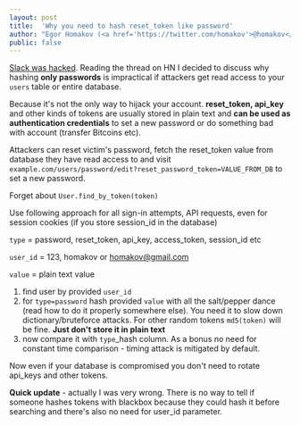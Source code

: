 ```yaml
---
layout: post
title:  'Why you need to hash reset_token like password'
author: "Egor Homakov (<a href='https://twitter.com/homakov'>@homakov</a>)"
public: false
---
```

<a href="https://slackhq.com/post/114696167740/march-2015-security-incident-and-launch-of-2fa">Slack was hacked</a>. Reading the thread on HN I decided to discuss why hashing <strong>only passwords</strong> is impractical if attackers get read access to your `users` table or entire database.

Because it's not the only way to hijack your account. <strong>reset_token, api_key</strong> and other kinds of tokens are usually stored in plain text and <strong>can be used as authentication credentials</strong> to set a new password or do something bad with account (transfer Bitcoins etc). 

Attackers can reset victim's password, fetch the reset_token value from database they have read access to and visit `example.com/users/password/edit?reset_password_token=VALUE_FROM_DB` to set a new password.

Forget about `User.find_by_token(token)`

Use following approach for all sign-in attempts, API requests, even for session cookies (if you store session_id in the database)

`type` = password, reset_token, api_key, access_token, session_id etc

`user_id` = 123, homakov or homakov@gmail.com

`value` = plain text value

1. find user by provided `user_id`
2. for `type=password` hash provided `value` with all the salt/pepper dance (read how to do it properly somewhere else). You need it to slow down dictionary/bruteforce attacks. For other random tokens `md5(token)` will be fine. <strong>Just don't store it in plain text</strong>
3. now compare it with `type`_hash column. As a bonus no need for constant time comparison - timing attack is mitigated by default.

Now even if your database is compromised you don't need to rotate api_keys and other tokens.

<strong>Quick update</strong> - actually I was very wrong. There is no way to tell if someone hashes tokens with blackbox because they could hash it before searching and there's also no need for user_id parameter.
